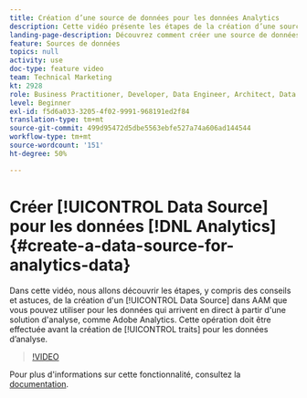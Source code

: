 ```yaml
---
title: Création d’une source de données pour les données Analytics
description: Cette vidéo présente les étapes de la création d’une source de données dans AAM, et fournit quelques conseils et astuces. Vous pouvez utiliser cette source pour les données obtenues en temps réel à partir d’une solution d’analyse, telle qu’Adobe Analytics. Cela doit être fait avant la création de caractéristiques pour les données d’analyse.
landing-page-description: Découvrez comment créer une source de données pour les données obtenues en temps réel à partir d’une solution d’analyse, telle qu’Adobe Analytics. Effectuez cette opération avant la création de caractéristiques pour les données d’analyse.
feature: Sources de données
topics: null
activity: use
doc-type: feature video
team: Technical Marketing
kt: 2928
role: Business Practitioner, Developer, Data Engineer, Architect, Data Architect, Administrator, Leader
level: Beginner
exl-id: f5d6a033-3205-4f02-9991-968191ed2f84
translation-type: tm+mt
source-git-commit: 499d95472d5dbe5563ebfe527a74a606ad144544
workflow-type: tm+mt
source-wordcount: '151'
ht-degree: 50%

---
```


# Créer [!UICONTROL Data Source] pour les données [!DNL Analytics] {#create-a-data-source-for-analytics-data}

Dans cette vidéo, nous allons découvrir les étapes, y compris des conseils et astuces, de la création d&#39;un [!UICONTROL Data Source] dans AAM que vous pouvez utiliser pour les données qui arrivent en direct à partir d&#39;une solution d&#39;analyse, comme Adobe Analytics. Cette opération doit être effectuée avant la création de [!UICONTROL traits] pour les données d’analyse.

>[!VIDEO](https://video.tv.adobe.com/v/27329/?quality=12)

Pour plus d&#39;informations sur cette fonctionnalité, consultez la [documentation](https://marketing.adobe.com/resources/help/en_US/aam/c_datasources.html).
